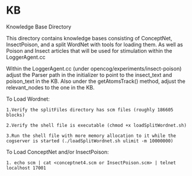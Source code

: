 # KB
Knowledge Base Directory 

This directory contains knowledge bases consisting of ConceptNet, InsectPoison, and a split WordNet with tools for loading them. As well as Poison and Insect articles that will be used for stimulation within the LoggerAgent.cc

Within the LoggerAgent.cc (under opencog/experiments/insect-poison) adjust the Parser path in the initializer to point to the insect_text and poison_text in the KB. Also under the getAtomsTrack() method, adjust the relevant_nodes to the one in the KB.

To Load Wordnet:
 
	1.Verify the splitFiles directory has scm files (roughly 186605 blocks)
	
	2.Verify the shell file is executable (chmod +x loadSplitWordnet.sh)

	3.Run the shell file with more memory allocation to it while the cogserver is started (./loadSplitWordnet.sh ulimit -m 10000000)

To Load ConceptNet and/or InsectPoison:
	
	1. echo scm | cat <conceptnet4.scm or InsectPoison.scm> | telnet localhost 17001
